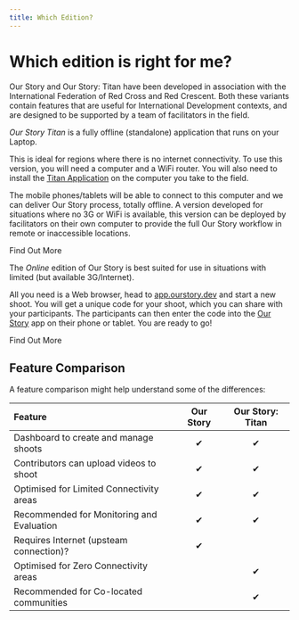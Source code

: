 ```yaml
---
title: Which Edition?
---
```


<ReadTime />

# Which edition is right for me? 

<Leader>

Our Story and Our Story: Titan have been developed in association with the International Federation of Red Cross and Red Crescent. Both these variants contain features that are useful for International Development contexts, and are designed to be supported by a team of facilitators in the field.

</Leader>

<el-tabs>


<el-tab-pane label="Our Story Titan">

*Our Story Titan* is a fully offline (standalone) application that runs on your Laptop. 

This is ideal for regions where there is no internet connectivity. To use this version, you will need a computer and a WiFi router. You will also need to install the [Titan Application](/quickstart/titan/) on the computer you take to the field. 

The mobile phones/tablets will be able to connect to this computer and we can deliver Our Story process, totally offline. A version developed for situations where no 3G or WiFi is available, this version can be deployed by facilitators on their own computer to provide the full Our Story workflow in remote or inaccessible locations.

<LinkButton url="/quickstart/titan/">Find Out More</LinkButton>

</el-tab-pane>
<el-tab-pane label="Our Story Online">

The *Online* edition of Our Story is best suited for use in situations with limited (but available 3G/Internet).

All you need is a Web browser, head to [app.ourstory.dev](https://app.ourstory.dev) and start a new shoot. You will get a unique code for your shoot, which you can share with your participants. The participants can then enter the code into the [Our Story](https://play.google.com/store/apps/details?id=uk.ac.ncl.di.bootlegger.ifrc) app on their phone or tablet. You are ready to go! 



<LinkButton url="/quickstart/online/">Find Out More</LinkButton>

</el-tab-pane> 

</el-tabs>

## Feature Comparison

A feature comparison might help understand some of the differences: 

| Feature | Our Story | Our Story: Titan |
| :--- | :---: | :---: |
| Dashboard to create and manage shoots | ✔ | ✔ |
| Contributors can upload videos to shoot | ✔ | ✔ |
| Optimised for Limited Connectivity areas |  ✔ | ✔ |
| Recommended for Monitoring and Evaluation |  ✔ |  ✔ |
| Requires Internet (upsteam connection)?  | ✔ |  |
| Optimised for Zero Connectivity areas |  | ✔ |
| Recommended for Co-located communities | | ✔ |